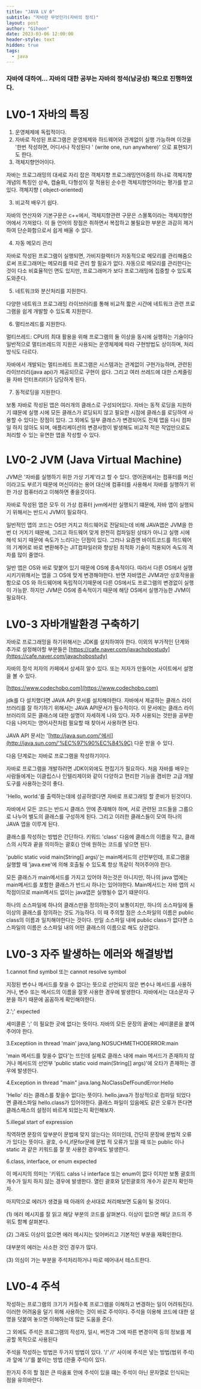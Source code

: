 ```yaml
---
title: "JAVA LV 0"
subtitle: "자바란 무엇인가(자바의 정석)"
layout: post
author: "Gihoon"
date: 2023-03-06 12:00:00
header-style: text
hidden: true
tags:
  - java
---
```


### 자바에 대하여... 자바의 대한 공부는 자바의 정석(남궁성) 책으로 진행하였다.

# LV0-1 자바의 특징

1.  운영체제에 독립적이다.
2.  자바로 작성된 프로그램은 운영체제와 하드웨어와 관계없이 실행 가능하며 이것을 '한번 작성하면, 어디서나 작성된다 ' (write one, run anywhere)' 으로 표현되기도 한다.
3.  객체지향언어이다.

자바는 프로그래밍의 대세로 자리 잡은 객체지향 프로그래밍언어중의 하나로 객체지향개념의 특징인 상속, 캡슐화, 다형성이 잘 적용된 순수한 객체지향언어라는 평가를 받고 있다. 객체지향 ( object-oriented)

3.  비교적 배우기 쉽다.

자바의 연산자와 기본구문은 c++에서, 객체지향관련 구문은 스몰톡이라는 객체지향언어에서 가져왔다. 이 들 언어의 장점은 취하면서 복잡하고 불필요한 부분은 과감히 제거하여 단순화함으로서 쉽게 배울 수 있다.

4.  자동 메모리 관리

자바로 작성된 프로그램이 실행되면, 가비지컬렉터가 자동적으로 메모리를 관리해줌으로써 프로그래머는 메모리를 따로 관리 할 필요가 없다. 자동으로 메모리를 관리한다는 것이 다소 비효율적인 면도 있지만, 프로그래머가 보다 프로그래밍에 집중할 수 있도록 도와준다.

5.  네트워크와 분산처리를 지원한다.

다양한 네트워크 프로그래밍 라이브러리를 통해 비교적 짧은 시간에 네트워크 관련 프로그램을 쉽게 개발할 수 있도록 지원한다.

6.  멀티쓰레드를 지원한다.

멀티쓰레드: CPU의 최대 활용을 위해 프로그램의 둘 이상을 동시에 실행하는 기술이다 일반적으로 멀티쓰레드의 지원은 사용되는 운영체제에 따라 구현방법도 상이하며, 처리방식도 다르다.

자바에서 개발되는 멀티쓰레드 프로그램은 시스템과는 관계없이 구현가능하며, 관련된 라이브러리(java api)가 제공되므로 구현이 쉽다. 그리고 여러 쓰레드에 대한 스케줄링을 자바 인터프리터가 담당하게 된다.

7.  동적로딩을 지원한다.

보통 자바로 작성된 앱은 여러개의 클래스로 구성되어있다. 자바는 동적 로딩을 지원하기 떄문에 실행 시에 모든 클래스가 로딩되지 않고 필요한 시점에 클래스를 로딩하여 사용할 수 있다는 장점이 있다. 그 외에도 일부 클래스가 변경되어도 전체 앱을 다시 컴파일 하지 않아도 되며, 애플리케이션의 변경사항이 발생해도 비교적 적은 작업만으로도 처리할 수 있는 유연한 앱을 작성할 수 있다.

# LV0-2 JVM (Java Virtual Machine)

JVM은 '자바를 실행하기 위한 가상 기계'라고 할 수 있다. 영어권에서는 컴퓨터를 머신이라고도 부르기 때문에 머신이라는 용어 대신에 컴퓨터를 사용해서 자바를 실행하기 위한 가상 컴퓨터라고 이해하면 좋을것이다.

자바로 작성된 앱은 모두 이 가상 컴퓨터 jvm에서만 실행되기 떄문에, 자바 앱이 실행되기 위해서는 반드시 JVM이 필요하다.

일반적인 앱의 코드는 OS만 거치고 하드웨어로 전달되는데 비해 JAVA앱은 JVM을 한번 더 거치기 때문에, 그리고 하드웨어 맞게 완전히 컴파일된 상태가 아니고 실행 시에 해석 되기 때문에 속도가 느리다는 단점이 있다. 그러나 요즘엔 바이트코드를 하드웨어의 기계어로 바로 변환해주는 JIT컴파일러와 향상된 최적화 기술이 적용되어 속도의 격차를 많이 줄였다.

일반 앱은 OS와 바로 맞붙어 있기 때문에 OS에 종속적이다. 따라서 다른 OS에서 실행시키기위해서는 앱을 그 OS에 맞게 변경해야한다. 반면 자바앱은 JVM과만 상호작용을 함으로 OS 와 하드웨어에 독립적이기때문에 다른 OS에서도 프로그램의 변경없이 실행이 가능핟. 하지만 JVM은 OS에 종속적이기 때문에 해당 OS에서 실행가능한 JVM이 필요하다.

# LV0-3 자바개발환경 구축하기

자바로 프로그래밍을 하기위해서는 JDK를 설치하여야 한다. 이외의 부가적인 단계와 추가로 설정해야할 부분들은 [https://cafe.naver.com/javachobostudy](https://cafe.naver.com/javachobostudy)

자바의 정석 저자의 카페에서 상세히 알수 있다. 또는 저자가 만들어논 사이트에서 설명을 볼 수 있다.

[https://www.codechobo.com](https://www.codechobo.com)

jdk를 다 설치했다면 JAVA API 문서를 설치해야한다. 자바에서 제공하는 클래스 라이브러리를 잘 하기하기 위해서는 JAVA API문서가 필수적이다. 이 문서에는 클래스 라이브러리의 모든 클래스에 대한 설명이 자세하게 나와 있다. 자주 사용되는 것만을 공부한 다음 나머지는 영어사전처럼 필요할 때 찾아서 사용하면 된다.

JAVA API 문서는 '[http://java.sun.com/'에서](http://java.sun.com/'%EC%97%90%EC%84%9C) 다운 받을 수 있다.

다음 단계로는 자바로 프로그램을 작성하기이다.

자바로 프로그램을 개발하려면 JDK이외에도 편집기가 필요하다. 처음 자바를 배우는 사람들에게는 이클립스나 인텔리제이와 같이 다양하고 편리한 기능을 겸비한 고급 개발도구를 사용하는것이 좋다.

'Hello, world.'를 출력하는데에 성공하였다면 자바로 프로그래밍 할 준비가 된것이다.

자바에서 모든 코드는 반드시 클래스 안에 존재해야 하며, 서로 관련된 코드들을 그룹으로 나누어 별도의 클래스를 구성하게 된다. 그리고 이러한 클래스들이 모여 하나의 JAVA 앱을 이루게 된다.

클래스를 작성하는 방법은 간단하다. 키워드 'class' 다음에 클래스의 이름을 작고, 클래스의 시작과 끝을 의미하는 괄호{} 안에 원하는 코드를 넣으면 된다.

'public static void main(String\[\] args)'는 main메서드의 선언부인데, 프로그램을 실행할 때 'java.exe'에 의해 호출될 수 있도록 항상 똑같이 적어주어야 한다.

모든 클래스가 main메서드를 가지고 있어야 하는것은 아니지만, 하나의 java 앱에는 main메서드를 포함한 클래스가 반드시 하나는 있어야한다. Main메서드는 자바 앱의 시작점이므로 main메서드 없이는 java앱은 실행될수 없기 떄문이다.

하나의 소스파일에 하나의 클래스만을 정의하는것이 보통이지만, 하나의 소스파일에 둘 이상의 클래스를 정의하는 것도 가능하다. 이 때 주의할 점은 소스파일의 이름은 public class의 이름과 일치해야한다는 것이다. 만일 소스파일 내에 public class가 없다면 소스파일의 이름은 소스파일 내의 어떤 클래스의 이름으로 해도 상관없다.

# LV0-3 자주 발생하는 에러와 해결방법

1.cannot find symbol 또는 cannot resolve symbol

지정된 변수나 메서드를 찾을 수 없다는 뜻으로 선언되지 않은 변수나 메서드를 사용하거나, 변수 또는 메서드의 이름을 잘못 사용한 경우에 발생한다. 자바에서는 대소문자 구분을 하기 때문에 꼼꼼하게 확인해야한다.

2.';' expected

세미콜론 ';' 이 필요한 곳에 없다는 뜻이다. 자바의 모든 문장의 끝에는 세미콜론을 붙여주어야 한다.

3.Exceptiion in thread 'main' java,lang.NOSUCHMETHODERROR:main

'main 메서드를 찾을수 없다'는 뜨인데 실제로 클래스 내에 main 메서드가 존재하지 않거나 메서드의 선언부 'public static void main(String\[\] args)'에 오타가 존재하는 경우에 발생한다.

4.Exception in thread "main" java.lang.NoClassDefFoundError:Hello

'Hello' 라는 클래스를 찾을수 없다는 뜻이다. hello.java가 정상적으로 컴파일 되었다면 클래스파일 hello.class가 있어야한다. 클래스 파일이 있음에도 같은 오류가 뜬다면 클래스패스의 설정이 바르게 되었는지 확인해보자.

5.illegal start of expression

직역하면 문장의 앞부분이 문법에 맞지 않는다는 의미인데, 간단히 문장에 문법적 오류가 있다는 뜻이다. 괄호, 수식,if문for문에 문법 적 오류가 있을 때 또는 public 이나 static 과 같은 키워드를 잘 못 사용한 경우에도 발생한다.

6.class, interface, or enum expected

이 메시지의 의미는 '키워드 calss 나 interface 또는 enum이 없다 이지만 보통 괄호의 개수가 일치 하지 않는 경우에 발생한다. 열린 괄호와 닫힌괄호의 개수가 같은지 확인하자.

마지막으로 에러가 생겼을 때 아래의 순서대로 처리해보면 도움이 될 것이다.

(1) 에러 메시지를 잘 읽고 해당 부분의 코드를 살펴본다. 이상이 없으면 해당 코드의 주위도 함꼐 살펴본다.

(2) 그래도 이상이 없으면 에러 메시지는 잊어버리고 기본적인 부분을 재확인한다.

대부분의 에러는 사소한 것인 경우가 많다.

(3) 의심이 가는 부분을 주석처리하거나 따로 떼어내서 테스트한다.

# LV0-4 주석

작성하는 프로그램의 크기가 커질수록 프로그램을 이해하고 변경하는 일이 어려워진다. 이러한 어려움을 덜기 위해 사용하는 것이 바로 주석이다. 주석을 이용해 코드에 대한 설명을 덧붙여 놓으면 이해하는데 많은 도움을 준다.

그 외에도 주석은 프로그램의 작성자, 일시, 버전과 그에 따른 변경이력 등의 정보를 제공할 목적으로 사용된다

주석을 작성하는 방법은 두가지 방법이 있다. '/_' /_/' 사이에 주석은 넣는 방법(범위 주석)과 앞에 '//'를 붙이는 방법 (한줄 주석)이 있다.

한가지 주의 할 점은 큰 따옴표 안에 주석이 있을 떄는 주석이 아닌 문자열로 인식되는 점을 유의바란다.

